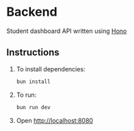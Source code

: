 # Backend

Student dashboard API written using [Hono](https://hono.dev/)

## Instructions

1. To install dependencies:

   ```sh
   bun install
   ```

2. To run:

   ```sh
   bun run dev
   ```

3. Open [http://localhost:8080](http://localhost:8080)
